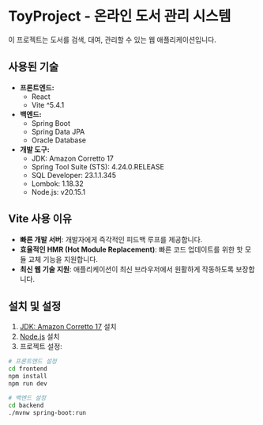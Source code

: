 # ToyProject - 온라인 도서 관리 시스템

이 프로젝트는 도서를 검색, 대여, 관리할 수 있는 웹 애플리케이션입니다.

## 사용된 기술

- **프론트엔드:**
  - React
  - Vite ^5.4.1
- **백엔드:**
  - Spring Boot
  - Spring Data JPA
  - Oracle Database
- **개발 도구:**
  - JDK: Amazon Corretto 17
  - Spring Tool Suite (STS): 4.24.0.RELEASE
  - SQL Developer: 23.1.1.345
  - Lombok: 1.18.32
  - Node.js: v20.15.1

## Vite 사용 이유

- **빠른 개발 서버**: 개발자에게 즉각적인 피드백 루프를 제공합니다.
- **효율적인 HMR (Hot Module Replacement)**: 빠른 코드 업데이트를 위한 핫 모듈 교체 기능을 지원합니다.
- **최신 웹 기술 지원**: 애플리케이션이 최신 브라우저에서 원활하게 작동하도록 보장합니다.

## 설치 및 설정

1. [JDK: Amazon Corretto 17](https://aws.amazon.com/ko/corretto/) 설치
2. [Node.js](https://nodejs.org/) 설치
3. 프로젝트 설정:

```bash
# 프론트엔드 설정
cd frontend
npm install
npm run dev

# 백엔드 설정
cd backend
./mvnw spring-boot:run
